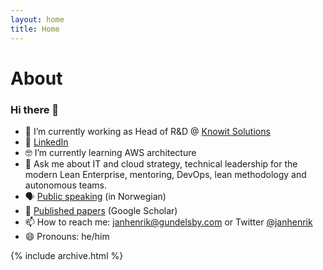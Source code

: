 ```yaml
---
layout: home
title: Home
---
```


# About

### Hi there 👋

- 🔭 I’m currently working as Head of R&D @ [Knowit Solutions](https://github.com/knowit) 
- 💼 [LinkedIn](https://www.linkedin.com/in/janhenrikgundelsby/)
- 🤓 I’m currently learning AWS architecture
- 💬 Ask me about IT and cloud strategy, technical leadership for the modern Lean Enterprise, mentoring, DevOps, lean methodology and autonomous teams. 
- 🗣 [Public speaking](/foredrag) (in Norwegian)
- 🔬 [Published papers](https://scholar.google.com/citations?user=4bw3LsEAAAAJ) (Google Scholar)
- 📫 How to reach me: [janhenrik@gundelsby.com](mailto:janhenrik@gundelsby.com) or Twitter [@janhenrik](twitter.com/janhenrik)
- 😄 Pronouns: he/him

{% include archive.html %}
